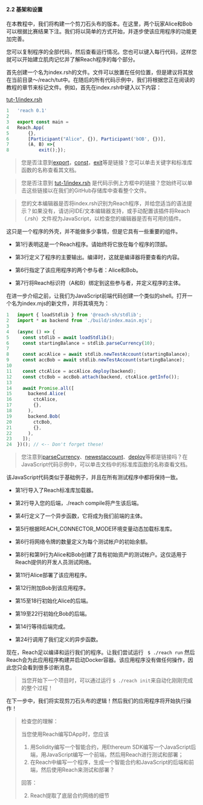 #### 2.2 基架和设置

在本教程中，我们将构建一个剪刀石头布的版本。在这里，两个玩家Alice和Bob可以根据比赛结果下注。我们将以简单的方式开始，并逐步使该应用程序的功能更加完善。

您可以复制程序的全部代码，然后查看运行情况。您也可以键入每行代码，这样您就可以开始建立肌肉记忆并了解Reach程序的每个部分。

首先创建一个名为index.rsh的文件。文件可以放置在任何位置，但是建议将其放在当前目录〜/reach/tut中。在随后的所有代码示例中，我们将根据您正在阅读的教程的章节来标记文件。例如，首先在index.rsh中键入以下内容：

[tut-1/index.rsh](https://github.com/reach-sh/reach-lang/blob/master/examples/tut-1/index.rsh)
```js
1   'reach 0.1'
2
3   export const main =
4   Reach.App(
5       {},
6       [Participant("Alice", {}), Participant('bOB', {})],
7       (A, B) =>{
8           exit();});
```

>您是否注意到[export](https://docs.reach.sh/ref-programs-module.html#%28reach._%28%28export%29%29%29)，[const](https://docs.reach.sh/ref-programs-compute.html#%28reach._%28%28const%29%29%29)，[exit](https://docs.reach.sh/ref-programs-step.html#%28reach._%28%28exit%29%29%29)等是链接？您可以单击关键字和标准库函数的名称查看其文档。

>您是否注意到 [tut-1/index.rsh](https://github.com/reach-sh/reach-lang/blob/master/examples/tut-1/index.rsh) 是代码示例上方框中的链接？您始终可以单击这些链接以在我们的GitHub存储库中查看整个文件。

>您的文本编辑器是否将index.rsh识别为Reach程序，并给您适当的语法提示？如果没有，请访问IDE/文本编辑器支持，或手动配置该插件将Reach（.rsh）文件视为JavaScript，以检查您的编辑器是否有可用的插件。

这只是一个程序的外壳，并不能做多少事情，但是它具有一些重要的组件。

- 第1行表明这是一个Reach程序。请始终将它放在每个程序的顶部。

- 第3行定义了程序的主要输出。编译时，这就是编译器将要查看的内容。

- 第6行指定了该应用程序的两个参与者：Alice和Bob。

- 第7行将Reach标识符（A和B）绑定到这些参与者，并定义程序的主体。

在进一步介绍之前，让我们为JavaScript前端代码创建一个类似的shell。打开一个名为index.mjs的新文件，并将其填充为：

```js
1   import { loadStdlib } from '@reach-sh/stdlib';
2   import * as backend from './build/index.main.mjs';
3   
4   (async () => {
5     const stdlib = await loadStdlib();
6     const startingBalance = stdlib.parseCurrency(10);
7
8     const accAlice = await stdlib.newTestAccount(startingBalance);
9     const accBob = await stdlib.newTestAccount(startingBalance);
10
11    const ctcAlice = accAlice.deploy(backend);
12    const ctcBob = accBob.attach(backend, ctcAlice.getInfo());
13
14    await Promise.all([
15      backend.Alice(
16        ctcAlice,
17        {},
18      ),
19      backend.Bob(
20        ctcBob,
21        {},
22      ),
23    ]);
24  })(); // <-- Don't forget these!
```
> 您注意到[parseCurrency](https://docs.reach.sh/ref-backend-js.html#%28javascript._%28%28parse.Currency%29%29%29)、[newestaccount](https://docs.reach.sh/ref-backend-js.html#%28javascript._%28%28new.Test.Account%29%29%29)、[deploy](https://docs.reach.sh/ref-backend-js.html#%28javascript._%28%28deploy%29%29%29)等都是链接吗？在JavaScript代码示例中，可以单击文档中的标准库函数的名称查看文档。

该JavaScript代码类似于基础例子，并且在所有测试程序中都将保持一致。

- 第1行导入了Reach标准库加载器。

- 第2行导入您的后端，./reach compile将产生该后端。

- 第4行定义了一个异步函数，它将成为我们前端的主体。

- 第5行根据REACH_CONNECTOR_MODE环境变量动态加载标准库。

- 第6行将网络令牌的数量定义为每个测试帐户的初始余额。

- 第8行和第9行为Alice和Bob创建了具有初始资产的测试帐户。这仅适用于Reach提供的开发人员测试网络。

- 第11行Alice部署了该应用程序。

- 第12行附加Bob到该应用程序。

- 第15至18行初始化Alice的后端。

- 第19至22行初始化Bob的后端。

- 第14行等待后端完成。

- 第24行调用了我们定义的异步函数。

现在，Reach足以编译和运行我们的程序。让我们尝试运行
` $ ./reach run`
然后Reach会为此应用程序构建并启动Docker容器。该应用程序没有做任何操作，因此您只会看到很多诊断消息。

> 当您开始下一个项目时，可以通过运行 `$ ./reach init`来自动化刚刚完成的整个过程！

在下一步中，我们将实现剪刀石头布的逻辑！然后我们的应用程序将开始执行操作！

> 检查您的理解：
> 
> 当您使用Reach编写DApp时，您应该
> 1. 用Solidity编写一个智能合约，用Ethereum SDK编写一个JavaScript后端，用JavaScript编写一个前端，然后用Reach进行测试和部署；
> 2. 在Reach中编写一个程序，生成一个智能合约和JavaScript的后端和前端，然后使用Reach来测试和部署？
> 
> 回答：
> 
> 2. Reach提取了底层合约网络的细节
